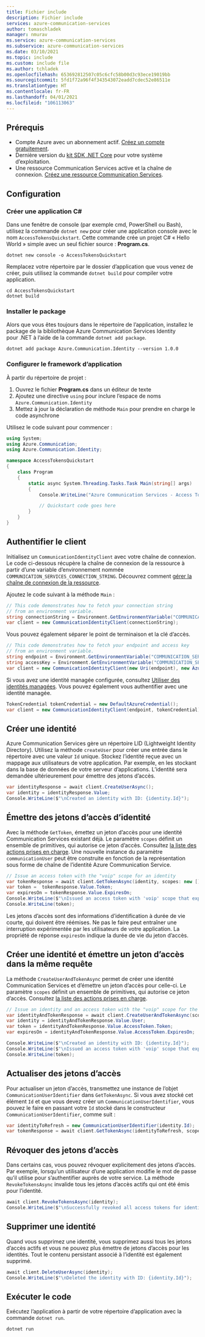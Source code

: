 ```yaml
---
title: Fichier include
description: Fichier include
services: azure-communication-services
author: tomaschladek
manager: nmurav
ms.service: azure-communication-services
ms.subservice: azure-communication-services
ms.date: 03/10/2021
ms.topic: include
ms.custom: include file
ms.author: tchladek
ms.openlocfilehash: 653692812507c05c6cfc58b00d3c93ece19019bb
ms.sourcegitcommit: 5fd1f72a96f4f343543072eadd7cdec52e86511e
ms.translationtype: HT
ms.contentlocale: fr-FR
ms.lasthandoff: 04/01/2021
ms.locfileid: "106113063"
---
```

## <a name="prerequisites"></a>Prérequis

- Compte Azure avec un abonnement actif. [Créez un compte gratuitement](https://azure.microsoft.com/free/?WT.mc_id=A261C142F).
- Dernière version du [kit SDK .NET Core](https://dotnet.microsoft.com/download/dotnet-core) pour votre système d’exploitation.
- Une ressource Communication Services active et la chaîne de connexion. [Créez une ressource Communication Services](../create-communication-resource.md).

## <a name="setting-up"></a>Configuration

### <a name="create-a-new-c-application"></a>Créer une application C#

Dans une fenêtre de console (par exemple cmd, PowerShell ou Bash), utilisez la commande `dotnet new` pour créer une application console avec le nom `AccessTokensQuickstart`. Cette commande crée un projet C# « Hello World » simple avec un seul fichier source : **Program.cs**.

```console
dotnet new console -o AccessTokensQuickstart
```

Remplacez votre répertoire par le dossier d’application que vous venez de créer, puis utilisez la commande `dotnet build` pour compiler votre application.

```console
cd AccessTokensQuickstart
dotnet build
```

### <a name="install-the-package"></a>Installer le package

Alors que vous êtes toujours dans le répertoire de l’application, installez le package de la bibliothèque Azure Communication Services Identity pour .NET à l’aide de la commande `dotnet add package`.

```console
dotnet add package Azure.Communication.Identity --version 1.0.0
```

### <a name="set-up-the-app-framework"></a>Configurer le framework d’application

À partir du répertoire de projet :

1. Ouvrez le fichier **Program.cs** dans un éditeur de texte
1. Ajoutez une directive `using` pour inclure l’espace de noms `Azure.Communication.Identity`
1. Mettez à jour la déclaration de méthode `Main` pour prendre en charge le code asynchrone

Utilisez le code suivant pour commencer :

```csharp
using System;
using Azure.Communication;
using Azure.Communication.Identity;

namespace AccessTokensQuickstart
{
    class Program
    {
        static async System.Threading.Tasks.Task Main(string[] args)
        {
            Console.WriteLine("Azure Communication Services - Access Tokens Quickstart");

            // Quickstart code goes here
        }
    }
}
```
## <a name="authenticate-the-client"></a>Authentifier le client

Initialisez un `CommunicationIdentityClient` avec votre chaîne de connexion. Le code ci-dessous récupère la chaîne de connexion de la ressource à partir d’une variable d’environnement nommée `COMMUNICATION_SERVICES_CONNECTION_STRING`. Découvrez comment [gérer la chaîne de connexion de la ressource](../create-communication-resource.md#store-your-connection-string).

Ajoutez le code suivant à la méthode `Main` :

```csharp
// This code demonstrates how to fetch your connection string
// from an environment variable.
string connectionString = Environment.GetEnvironmentVariable("COMMUNICATION_SERVICES_CONNECTION_STRING");
var client = new CommunicationIdentityClient(connectionString);
```

Vous pouvez également séparer le point de terminaison et la clé d’accès.
```csharp
// This code demonstrates how to fetch your endpoint and access key
// from an environment variable.
string endpoint = Environment.GetEnvironmentVariable("COMMUNICATION_SERVICES_ENDPOINT");
string accessKey = Environment.GetEnvironmentVariable("COMMUNICATION_SERVICES_ACCESSKEY");
var client = new CommunicationIdentityClient(new Uri(endpoint), new AzureKeyCredential(accessKey));
```

Si vous avez une identité managée configurée, consultez [Utiliser des identités managées](../managed-identity.md). Vous pouvez également vous authentifier avec une identité managée.
```csharp
TokenCredential tokenCredential = new DefaultAzureCredential();
var client = new CommunicationIdentityClient(endpoint, tokenCredential);
```

## <a name="create-an-identity"></a>Créer une identité

Azure Communication Services gère un répertoire LID (Lightweight Identity Directory). Utilisez la méthode `createUser` pour créer une entrée dans le répertoire avec une valeur `Id` unique. Stockez l’identité reçue avec un mappage aux utilisateurs de votre application. Par exemple, en les stockant dans la base de données de votre serveur d’applications. L’identité sera demandée ultérieurement pour émettre des jetons d’accès.

```csharp
var identityResponse = await client.CreateUserAsync();
var identity = identityResponse.Value;
Console.WriteLine($"\nCreated an identity with ID: {identity.Id}");
```

## <a name="issue-identity-access-tokens"></a>Émettre des jetons d’accès d’identité

Avec la méthode `GetToken`, émettez un jeton d’accès pour une identité Communication Services existant déjà. Le paramètre `scopes` définit un ensemble de primitives, qui autorise ce jeton d’accès. Consultez [la liste des actions prises en charge](../../concepts/authentication.md). Une nouvelle instance du paramètre `communicationUser` peut être construite en fonction de la représentation sous forme de chaîne de l’identité Azure Communication Service.

```csharp
// Issue an access token with the "voip" scope for an identity
var tokenResponse = await client.GetTokenAsync(identity, scopes: new [] { CommunicationTokenScope.VoIP });
var token =  tokenResponse.Value.Token;
var expiresOn = tokenResponse.Value.ExpiresOn;
Console.WriteLine($"\nIssued an access token with 'voip' scope that expires at {expiresOn}:");
Console.WriteLine(token);
```

Les jetons d’accès sont des informations d’identification à durée de vie courte, qui doivent être réémises. Ne pas le faire peut entraîner une interruption expérimentée par les utilisateurs de votre application. La propriété de réponse `expiresOn` indique la durée de vie du jeton d’accès.

## <a name="create-an-identity-and-issue-an-access-token-within-the-same-request"></a>Créer une identité et émettre un jeton d’accès dans la même requête

La méthode `CreateUserAndTokenAsync` permet de créer une identité Communication Services et d’émettre un jeton d’accès pour celle-ci. Le paramètre `scopes` définit un ensemble de primitives, qui autorise ce jeton d’accès. Consultez [la liste des actions prises en charge](../../concepts/authentication.md).

```csharp
// Issue an identity and an access token with the "voip" scope for the new identity
var identityAndTokenResponse = await client.CreateUserAndTokenAsync(scopes: new[] { CommunicationTokenScope.VoIP });
var identity = identityAndTokenResponse.Value.User;
var token = identityAndTokenResponse.Value.AccessToken.Token;
var expiresOn = identityAndTokenResponse.Value.AccessToken.ExpiresOn;

Console.WriteLine($"\nCreated an identity with ID: {identity.Id}");
Console.WriteLine($"\nIssued an access token with 'voip' scope that expires at {expiresOn}:");
Console.WriteLine(token);
```

## <a name="refresh-access-tokens"></a>Actualiser des jetons d’accès

Pour actualiser un jeton d’accès, transmettez une instance de l’objet `CommunicationUserIdentifier` dans `GetTokenAsync`. Si vous avez stocké cet élément `Id` et que vous devez créer un `CommunicationUserIdentifier`, vous pouvez le faire en passant votre `Id` stocké dans le constructeur `CommunicationUserIdentifier`, comme suit :

```csharp
var identityToRefresh = new CommunicationUserIdentifier(identity.Id);
var tokenResponse = await client.GetTokenAsync(identityToRefresh, scopes: new [] { CommunicationTokenScope.VoIP });
```

## <a name="revoke-access-tokens"></a>Révoquer des jetons d’accès

Dans certains cas, vous pouvez révoquer explicitement des jetons d’accès. Par exemple, lorsqu’un utilisateur d’une application modifie le mot de passe qu’il utilise pour s’authentifier auprès de votre service. La méthode `RevokeTokensAsync` invalide tous les jetons d’accès actifs qui ont été émis pour l’identité.

```csharp
await client.RevokeTokensAsync(identity);
Console.WriteLine($"\nSuccessfully revoked all access tokens for identity with ID: {identity.Id}");
```

## <a name="delete-an-identity"></a>Supprimer une identité

Quand vous supprimez une identité, vous supprimez aussi tous les jetons d’accès actifs et vous ne pouvez plus émettre de jetons d’accès pour les identités. Tout le contenu persistant associé à l’identité est également supprimé.

```csharp
await client.DeleteUserAsync(identity);
Console.WriteLine($"\nDeleted the identity with ID: {identity.Id}");
```

## <a name="run-the-code"></a>Exécuter le code

Exécutez l’application à partir de votre répertoire d’application avec la commande `dotnet run`.

```console
dotnet run
```
